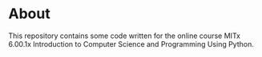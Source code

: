 # About
This repository contains some code written for the online course MITx 6.00.1x Introduction to Computer Science and Programming Using Python.
